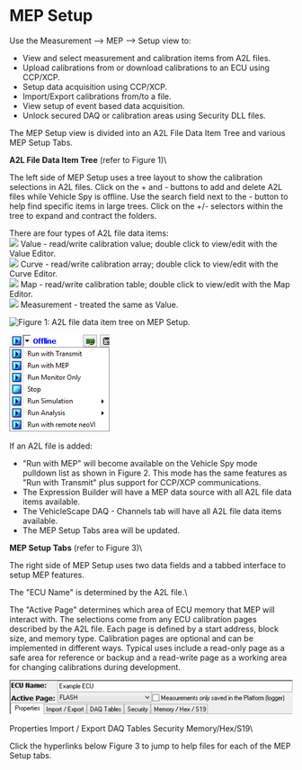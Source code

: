 # MEP Setup

Use the Measurement --> MEP --> Setup view to:

* View and select measurement and calibration items from A2L files.
* Upload calibrations from or download calibrations to an ECU using CCP/XCP.
* Setup data acquisition using CCP/XCP.
* Import/Export calibrations from/to a file.
* View setup of event based data acquisition.
* Unlock secured DAQ or calibration areas using Security DLL files.

The MEP Setup view is divided into an A2L File Data Item Tree and various MEP Setup Tabs.

**A2L File Data Item Tree** (refer to Figure 1)\


The left side of MEP Setup uses a tree layout to show the calibration selections in A2L files. Click on the + and - buttons to add and delete A2L files while Vehicle Spy is offline. Use the search field next to the - button to help find specific items in large trees. Click on the +/- selectors within the tree to expand and contract the folders.

There are four types of A2L file data items:\
![](https://cdn.intrepidcs.net/support/VehicleSpy/assets/spyMEPValueIcon.jpg) Value - read/write calibration value; double click to view/edit with the Value Editor.\
![](https://cdn.intrepidcs.net/support/VehicleSpy/assets/spyMEPCurveIcon.jpg) Curve - read/write calibration array; double click to view/edit with the Curve Editor.\
![](https://cdn.intrepidcs.net/support/VehicleSpy/assets/spyMEPMapIcon.jpg) Map - read/write calibration table; double click to view/edit with the Map Editor.\
![](https://cdn.intrepidcs.net/support/VehicleSpy/assets/spyMEPMeasurementIcon.jpg) Measurement - treated the same as Value.

![Figure 1: A2L file data item tree on MEP Setup.
](../../../../.gitbook/assets/spyMEPSetupTree.gif)

![Figure 2: Add A2L file to see "Run with MEP" selection.](../../../../.gitbook/assets/spyRunWithMEP.gif)

If an A2L file is added:

* "Run with MEP" will become available on the Vehicle Spy mode pulldown list as shown in Figure 2. This mode has the same features as "Run with Transmit" plus support for CCP/XCP communications.
* The Expression Builder will have a MEP data source with all A2L file data items available.
* The VehicleScape DAQ - Channels tab will have all A2L file data items available.
* The MEP Setup Tabs area will be updated.

**MEP Setup Tabs** (refer to Figure 3)\


The right side of MEP Setup uses two data fields and a tabbed interface to setup MEP features.

The "ECU Name" is determined by the A2L file.\


The "Active Page" determines which area of ECU memory that MEP will interact with. The selections come from any ECU calibration pages described by the A2L file. Each page is defined by a start address, block size, and memory type. Calibration pages are optional and can be implemented in different ways. Typical uses include a read-only page as a safe area for reference or backup and a read-write page as a working area for changing calibrations during development.

![Figure 3: An example of the MEP Setup Tabs area.](../../../../.gitbook/assets/spyMEPSetupTabs.gif)

Properties Import / Export DAQ Tables Security Memory/Hex/S19\


Click the hyperlinks below Figure 3 to jump to help files for each of the MEP Setup tabs.
